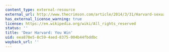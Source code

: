 ```yaml
---
content_type: external-resource
external_url: http://www.thecrimson.com/article/2014/3/31/Harvard-sexual-assault/
has_external_license_warning: true
license: https://en.wikipedia.org/wiki/All_rights_reserved
status: ''
title: 'Dear Harvard: You Win'
uid: eea870e5-8c59-4aed-8375-004b44fbddbc
wayback_url: ''
---
```

